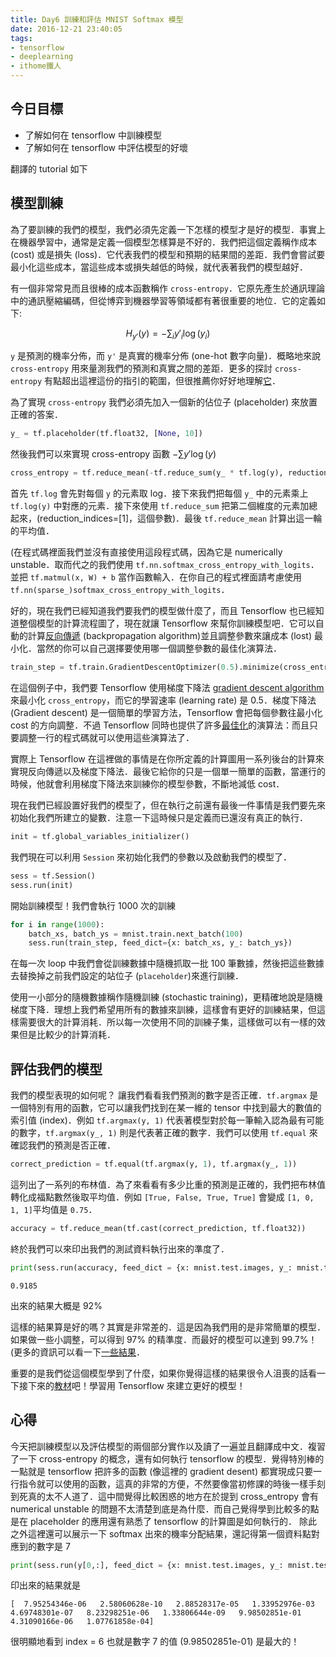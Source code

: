 ```yaml
---
title: Day6 訓練和評估 MNIST Softmax 模型
date: 2016-12-21 23:40:05
tags:
- tensorflow
- deeplearning
- ithome鐵人
---
```


## 今日目標
- 了解如何在 tensorflow 中訓練模型
- 了解如何在 tensorflow 中評估模型的好壞

<!--more-->

翻譯的 tutorial 如下

## 模型訓練

為了要訓練的我們的模型，我們必須先定義一下怎樣的模型才是好的模型．事實上在機器學習中，通常是定義一個模型怎樣算是不好的．我們把這個定義稱作成本 (cost) 或是損失 (loss)．它代表我們的模型和預期的結果間的差距．我們會嘗試要最小化這些成本，當這些成本或損失越低的時候，就代表著我們的模型越好．

有一個非常常見而且很棒的成本函數稱作 `cross-entropy`．它原先產生於通訊理論中的通訊壓縮編碼，但從博弈到機器學習等領域都有著很重要的地位．它的定義如下:

$$H_{y'}(y) = -\sum_i y'_i \log(y_i)$$

`y` 是預測的機率分佈，而 `y'` 是真實的機率分佈 (one-hot 數字向量)．概略地來說 `cross-entropy` 用來量測我們的預測和真實之間的差距．更多的探討 `cross-entropy` 有點超出這裡這份的指引的範圍，但很推薦你好好地理解[它](http://colah.github.io/posts/2015-09-Visual-Information/)．

為了實現 `cross-entropy` 我們必須先加入一個新的佔位子 (placeholder) 來放置正確的答案．


```python
y_ = tf.placeholder(tf.float32, [None, 10])
```

然後我們可以來實現 cross-entropy 函數 $-\sum y'\log(y)$


```python
cross_entropy = tf.reduce_mean(-tf.reduce_sum(y_ * tf.log(y), reduction_indices=[1]))
```

首先 `tf.log` 會先對每個 `y` 的元素取 log．接下來我們把每個 `y_` 中的元素乘上 `tf.log(y)` 中對應的元素．接下來使用 `tf.reduce_sum` 把第二個維度的元素加總起來，(reduction_indices=[1]，這個參數)．最後 `tf.reduce_mean` 計算出這一輪的平均值．

(在程式碼裡面我們並沒有直接使用這段程式碼，因為它是 numerically unstable．取而代之的我們使用 `tf.nn.softmax_cross_entropy_with_logits`．並把 `tf.matmul(x, W) + b` 當作函數輸入．在你自己的程式裡面請考慮使用 `tf.nn(sparse_)softmax_cross_entropy_with_logits`．

好的，現在我們已經知道我們要我們的模型做什麼了，而且 Tensorflow 也已經知道整個模型的計算流程圖了，現在就讓 Tensorflow 來幫你訓練模型吧．它可以自動的計算[反向傳遞](http://colah.github.io/posts/2015-08-Backprop/) (backpropagation algorithm)並且調整參數來讓成本 (lost) 最小化．當然的你可以自己選擇要使用哪一個調整參數的最佳化演算法．


```python
train_step = tf.train.GradientDescentOptimizer(0.5).minimize(cross_entropy)
```

在這個例子中，我們要 Tensorflow 使用梯度下降法 [gradient descent algorithm](https://en.wikipedia.org/wiki/Gradient_descent) 來最小化 `cross_entropy`，而它的學習速率 (learning rate) 是 0.5．梯度下降法 (Gradient descent) 是一個簡單的學習方法，Tensorflow 會把每個參數往最小化 cost 的方向調整．不過 Tensorflow 同時也提供了許多[最佳化](https://www.tensorflow.org/api_docs/python/train#optimizers)的演算法：而且只要調整一行的程式碼就可以使用這些演算法了．

實際上 Tensorflow 在這裡做的事情是在你所定義的計算圖用一系列後台的計算來實現反向傳遞以及梯度下降法．最後它給你的只是一個單一簡單的函數，當運行的時候，他就會利用梯度下降法來訓練你的模型參數，不斷地減低 cost．

現在我們已經設置好我們的模型了，但在執行之前還有最後一件事情是我們要先來初始化我們所建立的變數．注意一下這時候只是定義而已還沒有真正的執行．


```python
init = tf.global_variables_initializer()
```

我們現在可以利用 `Session` 來初始化我們的參數以及啟動我們的模型了．


```python
sess = tf.Session()
sess.run(init)
```

開始訓練模型！我們會執行 1000 次的訓練


```python
for i in range(1000):
    batch_xs, batch_ys = mnist.train.next_batch(100)
    sess.run(train_step, feed_dict={x: batch_xs, y_: batch_ys})
```

在每一次 loop 中我們會從訓練數據中隨機抓取一批 100 筆數據，然後把這些數據去替換掉之前我們設定的站位子 (`placeholder`)來進行訓練．

使用一小部分的隨機數據稱作隨機訓練 (stochastic training)，更精確地說是隨機梯度下降．理想上我們希望用所有的數據來訓練，這樣會有更好的訓練結果，但這樣需要很大的計算消耗．所以每一次使用不同的訓練子集，這樣做可以有一樣的效果但是比較少的計算消耗．

## 評估我們的模型

我們的模型表現的如何呢？
讓我們看看我們預測的數字是否正確．`tf.argmax` 是一個特別有用的函數，它可以讓我們找到在某一維的 tensor 中找到最大的數值的索引值 (index)．例如 `tf.argmax(y, 1)` 代表著模型對於每一筆輸入認為最有可能的數字，`tf.argmax(y_, 1)` 則是代表著正確的數字．我們可以使用 `tf.equal` 來確認我們的預測是否正確．



```python
correct_prediction = tf.equal(tf.argmax(y, 1), tf.argmax(y_, 1))
```

這列出了一系列的布林值．為了來看看有多少比重的預測是正確的，我們把布林值轉化成福點數然後取平均值．例如 `[True, False, True, True]` 會變成 `[1, 0, 1, 1]`平均值是 `0.75`．


```python
accuracy = tf.reduce_mean(tf.cast(correct_prediction, tf.float32))
```

終於我們可以來印出我們的測試資料執行出來的準度了．


```python
print(sess.run(accuracy, feed_dict = {x: mnist.test.images, y_: mnist.test.labels}))
```

    0.9185


出來的結果大概是 92%

這樣的結果算是好的嗎？其實是非常差的．這是因為我們用的是非常簡單的模型．如果做一些小調整，可以得到 97% 的精準度．而最好的模型可以達到 99.7%！(更多的資訊可以看一下[一些結果](http://rodrigob.github.io/are_we_there_yet/build/classification_datasets_results.html)．

重要的是我們從這個模型學到了什麼，如果你覺得這樣的結果很令人沮喪的話看一下接下來的[教材](https://www.tensorflow.org/tutorials/mnist/pros/index)吧！學習用 Tensorflow 來建立更好的模型！

## 心得

今天把訓練模型以及評估模型的兩個部分實作以及讀了一遍並且翻譯成中文．複習了一下 cross-entropy 的概念，還有如何執行 tensorflow 的模型．覺得特別棒的一點就是 tensorflow 把許多的函數 (像這裡的 gradient desent) 都實現成只要一行指令就可以使用的函數，這真的非常的方便，不然要像當初修課的時後一樣手刻到死真的太不人道了．這中間覺得比較困惑的地方在於提到 cross_entropy 會有 numerical unstable 的問題不太清楚到底是為什麼．而自己覺得學到比較多的點是在 placeholder 的應用還有熟悉了 tensorflow 的計算圖是如何執行的．
除此之外這裡還可以展示一下 softmax 出來的機率分配結果，還記得第一個資料點對應到的數字是 7

```python
print(sess.run(y[0,:], feed_dict = {x: mnist.test.images, y_: mnist.test.labels}))
```

印出來的結果就是
```
[  7.95254346e-06   2.58060628e-10   2.88528317e-05   1.33952976e-03   4.69748301e-07   8.23298251e-06   1.33806644e-09   9.98502851e-01   4.31090166e-06   1.07761858e-04]
```

很明顯地看到 index = 6 也就是數字 7 的值 (9.98502851e-01) 是最大的！

